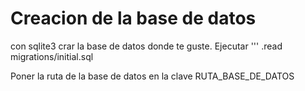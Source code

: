 # Creacion de la base de datos
con sqlite3 crar la base de datos donde te guste.
Ejecutar
'''
.read migrations/initial.sql

Poner la ruta de la base de datos en la clave RUTA_BASE_DE_DATOS